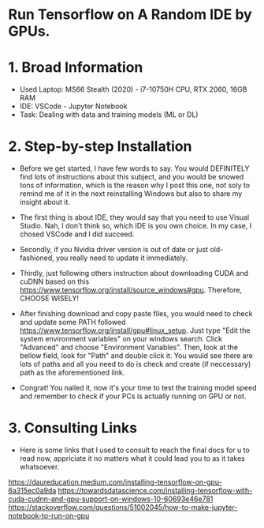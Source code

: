 # Run Tensorflow on A Random IDE by GPUs.

# 1. Broad Information
- Used Laptop: MS66 Stealth (2020) - i7-10750H CPU, RTX 2060, 16GB RAM
- IDE: VSCode - Jupyter Notebook
- Task: Dealing with data and training models (ML or DL)

# 2. Step-by-step Installation
- Before we get started, I have few words to say. You would DEFINITELY find lots of instructions about this subject, and you would be snowed tons of information, which is the reason why I post this one, not soly to remind me of it in the next reinstalling Windows but also to share my insight about it.
- The first thing is about IDE, they would say that you need to use Visual Studio. Nah, I don't think so, which IDE is you own choice. In my case, I chosed VSCode and I did succeed.

- Secondly, if you Nvidia driver version is out of date or just old-fashioned, you really need to update it immediately.
- Thirdly, just following others instruction about downloading CUDA and cuDNN based on this https://www.tensorflow.org/install/source_windows#gpu. Therefore, CHOOSE WISELY!
- After finishing download and copy paste files, you would need to check and update some PATH followed https://www.tensorflow.org/install/gpu#linux_setup. Just type "Edit the system environment variables" on your windows search. Click "Advanced" and choose "Environment Variables". Then, look at the bellow field, look for "Path" and double click it. You would see there are lots of paths and all you need to do is check and create (if neccessary) path as the aforementioned link.
- Congrat! You nailed it, now it's your time to test the training model speed and remember to check if your PCs is actually running on GPU or not.

# 3. Consulting Links
- Here is some links that I used to consult to reach the final docs for u to read now, appriciate it no matters what it could lead you to as it takes whatsoever.

https://daureducation.medium.com/installing-tensorflow-on-gpu-6a315ec0a9da
https://towardsdatascience.com/installing-tensorflow-with-cuda-cudnn-and-gpu-support-on-windows-10-60693e46e781
https://stackoverflow.com/questions/51002045/how-to-make-jupyter-notebook-to-run-on-gpu



